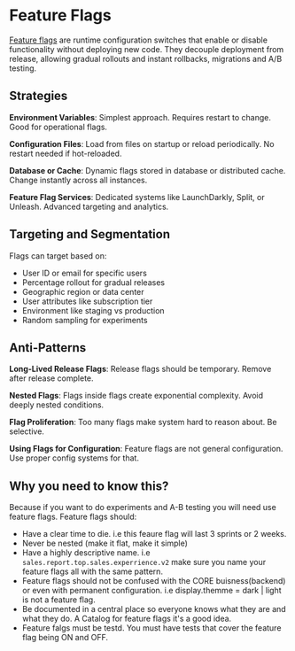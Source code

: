 # Feature Flags

[Feature flags](https://en.wikipedia.org/wiki/Feature_toggle) are runtime configuration switches that enable or disable functionality without deploying new code. They decouple deployment from release, allowing gradual rollouts and instant rollbacks, migrations and A/B testing.

## Strategies

**Environment Variables**: Simplest approach. Requires restart to change. Good for operational flags.

**Configuration Files**: Load from files on startup or reload periodically. No restart needed if hot-reloaded.

**Database or Cache**: Dynamic flags stored in database or distributed cache. Change instantly across all instances.

**Feature Flag Services**: Dedicated systems like LaunchDarkly, Split, or Unleash. Advanced targeting and analytics.

## Targeting and Segmentation

Flags can target based on:
* User ID or email for specific users
* Percentage rollout for gradual releases
* Geographic region or data center
* User attributes like subscription tier
* Environment like staging vs production
* Random sampling for experiments

## Anti-Patterns

**Long-Lived Release Flags**: Release flags should be temporary. Remove after release complete.

**Nested Flags**: Flags inside flags create exponential complexity. Avoid deeply nested conditions.

**Flag Proliferation**: Too many flags make system hard to reason about. Be selective.

**Using Flags for Configuration**: Feature flags are not general configuration. Use proper config systems for that.

## Why you need to know this?

Because if you want to do experiments and A-B testing you will need use feature flags. Feature flags should:
* Have a clear time to die. i.e this feaure flag will last 3 sprints or 2 weeks.
* Never be nested (make it flat, make it simple)
* Have a highly descriptive name. i.e `sales.report.top.sales.experrience.v2` make sure you name your feature flags all with the same pattern.
* Feature flags should not be confused with the CORE buisness(backend) or even with permanent configuration. i.e display.themme = dark | light is not a feature flag.
* Be documented in a central place so everyone knows what they are and what they do. A Catalog for feature flags it's a good idea.
* Feature falgs must be testd. You must have tests that cover the feature flag being ON and OFF.
